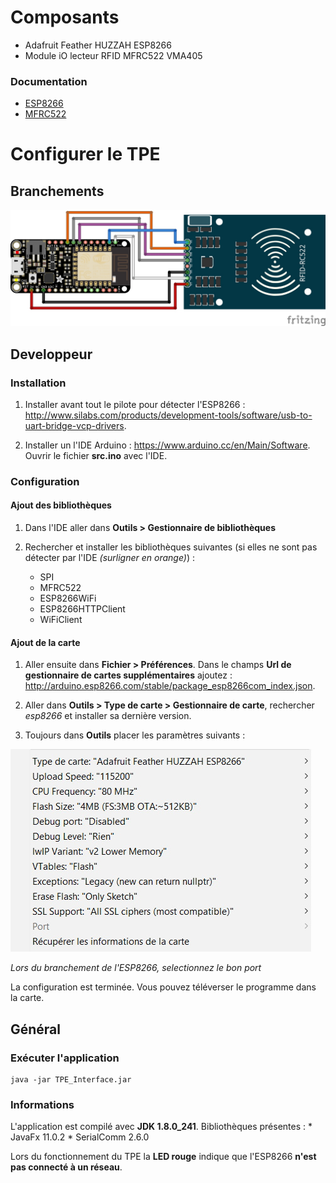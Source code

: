 # Composants

* 	Adafruit Feather HUZZAH ESP8266
* 	Module iO lecteur RFID MFRC522 VMA405

### Documentation

*	[ESP8266](https://cdn-learn.adafruit.com/downloads/pdf/adafruit-feather-huzzah-esp8266.pdf)
*	[MFRC522](https://www.velleman.eu/downloads/29/infosheets/mfrc522_datasheet.pdf)

# Configurer le TPE

## Branchements

![alt text](Montage.jpg)

## Developpeur

### Installation

1. Installer avant tout le pilote pour détecter l'ESP8266 : http://www.silabs.com/products/development-tools/software/usb-to-uart-bridge-vcp-drivers.

2. Installer un l'IDE Arduino : https://www.arduino.cc/en/Main/Software.
Ouvrir le fichier **src.ino** avec l'IDE.

### Configuration

#### Ajout des bibliothèques

1. Dans l'IDE aller dans **Outils > Gestionnaire de bibliothèques**

2. Rechercher et installer les bibliothèques suivantes (si elles ne sont pas détecter par l'IDE *(surligner en orange)*) :
	* 	SPI
	* 	MFRC522
	* 	ESP8266WiFi
	* 	ESP8266HTTPClient
	* 	WiFiClient

#### Ajout de la carte

1. Aller ensuite dans **Fichier > Préférences**.
Dans le champs **Url de gestionnaire de cartes supplémentaires** ajoutez : http://arduino.esp8266.com/stable/package_esp8266com_index.json.

2. Aller dans **Outils > Type de carte > Gestionnaire de carte**, rechercher *esp8266* et installer sa dernière version.

3. Toujours dans **Outils** placer les paramètres suivants :

![alt text](Parametres.jpg)

*Lors du branchement de l'ESP8266, selectionnez le bon port*

La configuration est terminée. Vous pouvez téléverser le programme dans la carte.

## Général

### Exécuter l'application

```
java -jar TPE_Interface.jar
```

### Informations

L'application est compilé avec **JDK 1.8.0_241**.
Bibliothèques présentes : 
	*	JavaFx 11.0.2
	*	SerialComm 2.6.0

Lors du fonctionnement du TPE la **LED rouge** indique que l'ESP8266 **n'est pas connecté à un réseau**.